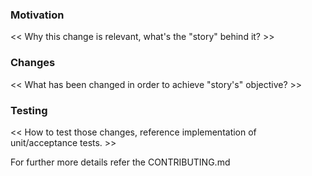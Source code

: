 
### Motivation

<< Why this change is relevant, what's the "story" behind it? >>

### Changes

<< What has been changed in order to achieve "story's" objective? >>

### Testing

<< How to test those changes, reference implementation of unit/acceptance tests. >>


For further more details refer the CONTRIBUTING.md